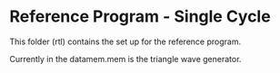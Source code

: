 # Reference Program - Single Cycle

This folder (rtl) contains the set up for the reference program.

Currently in the datamem.mem is the triangle wave generator.
